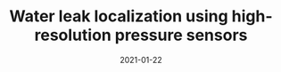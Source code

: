 ---
title: "Water leak localization using high-resolution pressure sensors"
collection: publications
permalink: /publication/Water leak localization using high-resolution pressure sensors
date: 2021-01-22
venue: 'Water (mdpi)'
paperurl: ''
link: 'https://doi.org/10.3390/W13050591'
citation: 'Levinas, D., Perelman, G., Ostfeld, A., 2021. Water leak localization using high-resolution pressure sensors. Water (Switzerland) 13, 1–12. '
---